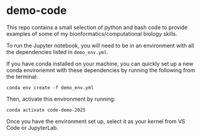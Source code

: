 # demo-code
This repo contains a small selection of python and bash code to provide examples of some of my bionformatics/computational biology skills.

To run the Jupyter notebook, you will need to be in an environment with all the dependencies listed in `demo_env.yml`.

If you have conda installed on your machine, you can quickly set up a new conda environemnt with these dependencies by running the following from the terminal:
```
conda env create -f demo_env.yml
```
Then, activate this environment by running:
```
conda activate code-demo-2025
```
Once you have the environment set up, select it as your kernel from VS Code or JupyterLab.
